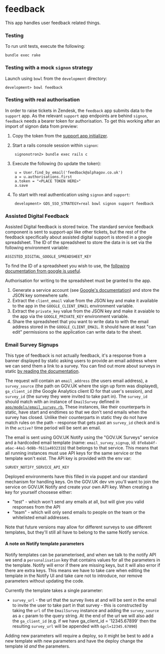 feedback
========

This app handles user feedback related things.

### Testing

To run unit tests, execute the following:

    bundle exec rake

### Testing with a mock `signon` strategy

Launch using `bowl` from the `development` directory:

    development> bowl feedback

### Testing with real authorisation

In order to raise tickets in Zendesk, the `feedback` app submits data to the `support` app. As the relevant `support` app endpoints are behind `signon`, `feedback` needs a bearer token for authorisation. To get this working after an import of signon data from preview:

1. Copy the token from the [support app initializer](config/initializers/support_app.rb).

2. Start a rails console session within `signon`:

        signonotron2> bundle exec rails c

3. Execute the following (to update the token):

        u = User.find_by_email('feedback@alphagov.co.uk')
        a = u.authorisations.first
        a.token = "<PLACE TOKEN HERE>"
        a.save

4. To start with real authentication using `signon` and `support`:

        development> GDS_SSO_STRATEGY=real bowl signon support feedback

### Assisted Digital Feedback

Assisted Digital feedback is stored twice.  The standard service feedback
component is sent to support-api like other tickets, but the rest of the
feedback specifically about assisted digital support is stored in a google
spreadsheet.  The ID of the spreadsheet to store the data in is set via the
following environment variable:

    ASSISTED_DIGITAL_GOOGLE_SPREADSHEET_KEY

To find the ID of a spreadsheet you wish to use, the [following documentation
from google is useful](https://developers.google.com/sheets/guides/concepts#spreadsheet_id).

Authorisation for writing to the spreadsheet must be granted to the app.

1.  Generate a service account (see [Google's documentation](https://developers.google.com/identity/protocols/OAuth2ServiceAccount))
    and store the JSON key somewhere safe.
2.  Extract the `client_email` value from the JSON key and make it available to
    the app in the `GOOGLE_CLIENT_EMAIL` environment variable.
3.  Extract the `private_key` value from the JSON key and make it avaiable to
    the app via the `GOOGLE_PRIVATE_KEY` environment variable.
4.  Share the spreadsheet that you want to write data to with the email address
    stored in the `GOOGLE_CLIENT_EMAIL`.  It should have at least "can edit"
    permissions so the application can write data to the sheet.

### Email Survey Signups

This type of feedback is not actually feedback, it's a response from a banner
displayed by static asking users to provide an email address where we can send
them a link to a survey.  You can find out more about surveys in static [by
reading the documentation](https://github.com/alphagov/static/blob/master/doc/surveys.md).

The request will contain an `email_address` (the users email address), a
`survey_source` (the path on GOV.UK where the sign up form was displayed), 
`ga_client_id` (the Google Analytics client ID for that user's session), and
`survey_id` (the survey they were invited to take part in).  The `survey_id`
should match with an instance of `EmailSurvey` defined in [`app/models/email_survey.rb`.](app/models/email_survey.rb)
These instances, like their counterparts in static, have start and endtimes so
that we don't send emails when the survey has closed.  Unlike their counterparts
in static they do not have match rules on the path - response that gets past an
`survey_id` check and is in the `active?` time period will be sent an email.

The email is sent using GOV.UK Notify using the "GOV.UK Surveys" service and a
hardcoded email template (name: `email_survey_signup`, id: `8fe8ab4f-a6ac-44a1-9d8b-f611a493231b`)
that belongs to that service.  This means that all running instances must use
API keys for the same service or the template won't exist.  The API key is
provided with the env var:

    SURVEY_NOTIFY_SERVICE_API_KEY

Deployed environments have this filled in via puppet and our standard mechanism
for handling keys.  On the GOV.UK dev vm you'll want to join the service on
GOV.UK Notify and create your own  API key.  When creating a key for yourself
choosese either:

* "test" - which won't send any emails at all, but will give you valid
           responses from the API
* "team" - which will only send emails to people on the team or the whitelisted
           email addresses.

Note that future versions may allow for different surveys to use different
templates, but they'll still all have to belong to the same Notify service.

#### A note on Notify template parameters

Notify templates can be parameterised, and when we talk to the notify API we
send a `personalisation` key that contains values for all the parameters in the
template.  Notify will error if there are missing keys, but it will also error
if there are extra keys.  This means we have to take care when editing the
template in the Notify UI and take care not to introduce, nor remove parameters
without updating the code.

Currently the template takes a single parameter:

* `survey_url` - the url that the survey lives at and will be sent in the email
                 to invite the user to take part in that survey - this is
                 constructed by taking the `url` of the `EmailSurvey` instance
                 and adding the `survey_source` as a `c` param to the query
                 string. At the end of the url we will also add the `ga_client_id`
                 (e.g. if we have ga_client_id = '12345.67899' then the resulting 
                 `survey_url` will be appended with `&gcl=12345.67890`)

Adding new parameters will require a deploy, so it might be best to add a new
template with new parameters and have the deploy change the template id *and*
the parameters.
